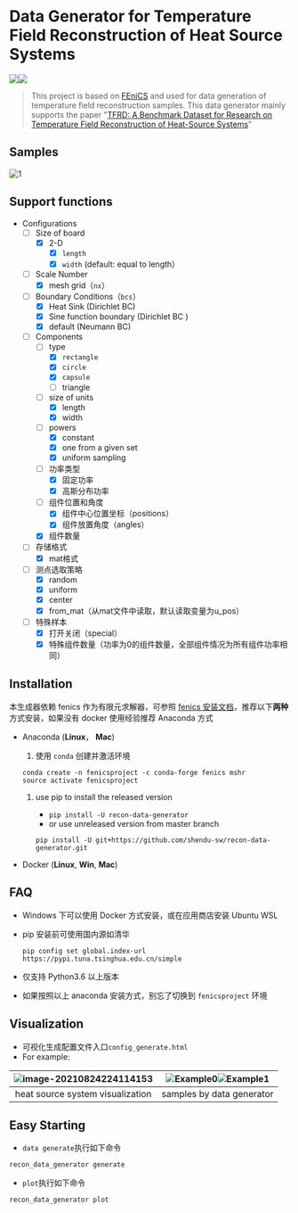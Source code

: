 # Data Generator for Temperature Field Reconstruction of Heat Source Systems

![](https://img.shields.io/github/issues/shendu-sw/recon-data-generator)![](https://img.shields.io/github/license/shendu-sw/recon-data-generator)

> This project is based on [FEniCS](https://fenicsproject.org) and used for data generation of temperature field reconstruction samples. This data generator mainly supports the paper "[TFRD: A Benchmark Dataset for Research on Temperature Field Reconstruction of Heat-Source Systems](https://arxiv.org/abs/2108.08298)"

## Samples

![1](https://i.loli.net/2021/07/19/xFHNAzykSqICgpR.png)

## Support functions

* Configurations
    * [ ] Size of board
        * [x] 2-D
            * [x] `length`
            * [x] `width` (default: equal to length）
    * [ ] Scale Number
        * [x] mesh grid（`nx`）
    * [ ] Boundary Conditions（`bcs`）
        * [x] Heat Sink (Dirichlet BC) 
        * [x] Sine function boundary (Dirichlet BC )
        * [x] default (Neumann BC)
    * [ ] Components
        * [ ] type
            * [x] `rectangle`
            * [x] `circle`
            * [x] `capsule`
            * [ ] triangle
        * [ ] size of units
            * [x] length
            * [x] width
        * [ ] powers
            * [x] constant
            * [x] one from a given set
            * [x] uniform sampling
        * [ ] 功率类型
            * [x] 固定功率
            * [x] 高斯分布功率
        * [ ] 组件位置和角度
            * [x] 组件中心位置坐标（positions）
            * [x] 组件放置角度（angles）
        * [x] 组件数量
    * [ ] 存储格式
        * [x] mat格式
    * [ ] 测点选取策略
        * [x] random
        * [x] uniform
        * [x] center
        * [x] from_mat（从mat文件中读取，默认读取变量为u_pos）
    * [ ] 特殊样本
        * [x] 打开关闭（special）
        * [x] 特殊组件数量（功率为0的组件数量，全部组件情况为所有组件功率相同）

## Installation

本生成器依赖 fenics 作为有限元求解器，可参照 [fenics 安装文档](https://fenicsproject.org/download/)，推荐以下**两种**方式安装，如果没有 docker 使用经验推荐 Anaconda 方式

- Anaconda (**Linux**， **Mac**)

  1. 使用 `conda` 创建并激活环境

  ```
  conda create -n fenicsproject -c conda-forge fenics mshr
  source activate fenicsproject
  ```

  1. use pip to install the released version

     - `pip install -U recon-data-generator`
     - or use unreleased version from master branch

     ```
     pip install -U git+https://github.com/shendu-sw/recon-data-generator.git
     ```

- Docker (**Linux**, **Win**, **Mac**)

## FAQ

- Windows 下可以使用 Docker 方式安装，或在应用商店安装 Ubuntu WSL

- pip 安装前可使用国内源如清华

  ```
  pip config set global.index-url https://pypi.tuna.tsinghua.edu.cn/simple
  ```

- 仅支持 Python3.6 以上版本

- 如果按照以上 anaconda 安装方式，别忘了切换到 `fenicsproject` 环境

## Visualization

* 可视化生成配置文件入口`config_generate.html`
* For example:

| ![image-20210824224114153](https://i.loli.net/2021/08/24/qw2gyjI8sVld49v.png) | ![Example0](https://i.loli.net/2021/08/24/xXi8s3tYSqlMNGh.png)![Example1](https://i.loli.net/2021/08/24/BsLKHjGm98FaTEZ.png) |
| :----------------------------------------------------------: | :----------------------------------------------------------: |
|               heat source system visualization               |                  samples by data generator                   |

## Easy Starting

* `data generate`执行如下命令

```python
recon_data_generator generate
```

* `plot`执行如下命令

```
recon_data_generator plot
```


